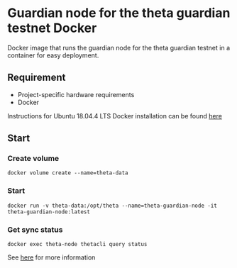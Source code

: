 # Guardian node for the theta guardian testnet Docker
Docker image that runs the guardian node for the theta guardian testnet in a container for easy deployment.

## Requirement
* Project-specific hardware requirements
* Docker

Instructions for Ubuntu 18.04.4 LTS Docker installation can be found [here](https://github.com/egoni/docker/blob/master/README.md)
## Start
### Create volume
```
docker volume create --name=theta-data
```
### Start
```
docker run -v theta-data:/opt/theta --name=theta-guardian-node -it theta-guardian-node:latest
```
### Get sync status
```
docker exec theta-node thetacli query status
```

See [here](https://github.com/thetatoken/guardian-testnet-guide/blob/master/docs/CLI.md#running-a-guardian-node-through-command-line) for more information
